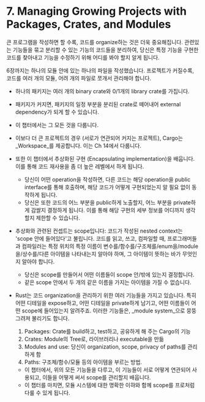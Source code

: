 # 7. Managing Growing Projects with Packages, Crates, and Modules

큰 프로그램을 작성하면 할 수록, 코드를 organize하는 것은 더욱 중요해집니다.
관련있는 기능들을 묶고 분리할 수 있는 기능의 코드들을 분리하여, 당신은 특정
기능을 구현한 코드를 찾아내고 기능을 수정하기 위해 어디를 봐야 할지 알게 됩니다.

6장까지는 하나의 모듈 안에 있는 하나의 파일을 작성했습니다. 프로젝트가 커질수록,
코드를 여러 개의 모듈, 어려 개의 파일로 쪼개서 관리해야 합니다.

- 하나의 패키지는 여러 개의 binary crate와 0/1개의 library crate를 가집니다.
- 패키지가 커지면, 패키지의 일정 부분을 분리된 crate로 떼어내어 external
    dependency가 되게 할 수 있습니다.
- 이 챕터에서는 그 모든 것을 다룹니다.
- 이보다 더 큰 프로젝트의 경우 (서로가 연관되어 커지는 프로젝트), Cargo는
    _Workspace_를 제공합니다. 이는 Ch 14에서 다룹니다.

- 또한 이 챕터에서 추상화된 구현 (Encapsulating implementation)을 배웁니다. 이를
    통해 코드 재사용을 좀 더 높은 레벨에서 하게 됩니다.
  - 당신이 어떤 operation을 작성하면, 다른 코드는 해당 operation을 public
      interface를 통해 호출하며, 해당 코드가 어떻게 구현되었는지 알 필요 없이
      동작하게 됩니다.
  - 당신은 또한 코드의 어느 부분을 public하게 노출할지, 어느 부분을 private하게
      감쌀지 결정하게 됩니다. 이를 통해 해당 구현의 세부 정보를 어디까지
      생각할지 제한할 수 있습니다.

- 추상화와 관련된 컨셉트는 scope입니다: 코드가 작성된 nested context는 'scope
    안에 들어있다'고 불립니다. 코드를 읽고, 쓰고, 컴파일할 때, 프로그래머들과
    컴파일러는 특정 위치의 특정 이름이
    변수를/함수를/구조체를/enum을/module을/상수를/다른 아이템을 나타내는지
    알아야 하며, 그 아이템이 뜻하는 바가 무엇인지 알아야 합니다.
  - 당신은 scope를 만들어서 어떤 이름들이 scope 안/밖에 있는지 결정합니다.
  - 같은 scope 안에서 두 개의 같은 이름을 가지는 아이템을 가질 수 없습니다.

- Rust는 코드 organization을 관리하기 위한 여러 기능들을 가지고 있습니다. 특히
    어떤 디테일을 expose하고, 어떤 디테일을 private하게 남기고, 어떤 이름들이
    어떤 scope에 들어있는지 알려주죠. 이러한 기능들은, _module system_으로
    뭉뚱그려져 불리기도 합니다.
  1. Packages: Crate를 build하고, test하고, 공유하게 해 주는 Cargo의 기능
  2. Crates: Module의 Tree로, 라이브러리나 executable을 만듦
  3. Modules and use: 당신이 organization, scope, privacy of paths를 관리하게 함
  4. Paths: 구조체/함수/모듈 등의 아이템을 부르는 방법. 

  - 이 챕터에서, 위의 모든 기능들을 다루고, 이 기능들이 서로 어떻게 연관되어
      사용되고, 이들을 어떻게 써서 scope를 관리할지 배웁니다.
  - 이 챕터를 마치면, 모듈 시스템에 대한 명확한 이햐와 함께 scope를 프로처럼
      다룰 수 있게 됩니다.

